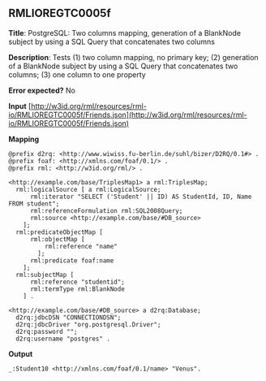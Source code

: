 ## RMLIOREGTC0005f

**Title**: PostgreSQL: Two columns mapping, generation of a BlankNode subject by using a SQL Query that concatenates two columns

**Description**: Tests (1) two column mapping, no primary key; (2) generation of a BlankNode subject by using a SQL Query that concatenates two columns; (3) one column to one property

**Error expected?** No

**Input**
 [http://w3id.org/rml/resources/rml-io/RMLIOREGTC0005f/Friends.json](http://w3id.org/rml/resources/rml-io/RMLIOREGTC0005f/Friends.json)

**Mapping**
```
@prefix d2rq: <http://www.wiwiss.fu-berlin.de/suhl/bizer/D2RQ/0.1#> .
@prefix foaf: <http://xmlns.com/foaf/0.1/> .
@prefix rml: <http://w3id.org/rml/> .

<http://example.com/base/TriplesMap1> a rml:TriplesMap;
  rml:logicalSource [ a rml:LogicalSource;
      rml:iterator "SELECT ('Student' || ID) AS StudentId, ID, Name FROM student";
      rml:referenceFormulation rml:SQL2008Query;
      rml:source <http://example.com/base/#DB_source>
    ];
  rml:predicateObjectMap [
      rml:objectMap [
          rml:reference "name"
        ];
      rml:predicate foaf:name
    ];
  rml:subjectMap [
      rml:reference "studentid";
      rml:termType rml:BlankNode
    ] .

<http://example.com/base/#DB_source> a d2rq:Database;
  d2rq:jdbcDSN "CONNECTIONDSN";
  d2rq:jdbcDriver "org.postgresql.Driver";
  d2rq:password "";
  d2rq:username "postgres" .

```

**Output**
```
_:Student10 <http://xmlns.com/foaf/0.1/name> "Venus".

```

